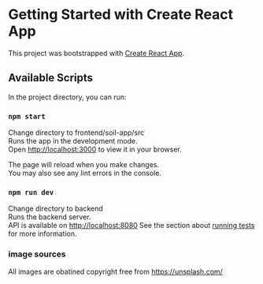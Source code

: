 # Getting Started with Create React App

This project was bootstrapped with [Create React App](https://github.com/facebook/create-react-app).

## Available Scripts

In the project directory, you can run:

### `npm start`
Change directory to frontend/soil-app/src\
Runs the app in the development mode.\
Open [http://localhost:3000](http://localhost:3000) to view it in your browser.

The page will reload when you make changes.\
You may also see any lint errors in the console.

### `npm run dev`
Change directory to backend\
Runs the backend server.\
API is available on [http://localhost:8080](http://localhost:8080)
See the section about [running tests](https://facebook.github.io/create-react-app/docs/running-tests) for more information.

### image sources
All images are obatined copyright free from https://unsplash.com/